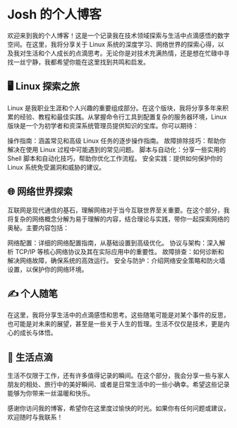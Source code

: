 # Josh 的个人博客
欢迎来到我的个人博客！这是一个记录我在技术领域探索与生活中点滴感悟的数字空间。在这里，我将分享关于 Linux 系统的深度学习、网络世界的探索心得，以及我对生活和个人成长的点滴思考。无论你是对技术充满热情，还是想在忙碌中寻找一丝宁静，我都希望你能在这里找到共鸣和启发。

## 🖥️ Linux 探索之旅
Linux 是我职业生涯和个人兴趣的重要组成部分。在这个版块，我将分享多年来积累的经验、教程和最佳实践。从掌握命令行工具到配置复杂的服务器环境，Linux 版块是一个为初学者和资深系统管理员提供知识的宝库。你可以期待：

操作指南：涵盖常见和高级 Linux 任务的逐步操作指南。
故障排除技巧：帮助你解决在使用 Linux 过程中可能遇到的常见问题。
脚本与自动化：分享一些实用的 Shell 脚本和自动化技巧，帮助你优化工作流程。
安全实践：提供如何保护你的 Linux 系统免受漏洞和威胁的建议。
## 🌐 网络世界探索
互联网是现代通信的基石，理解网络对于当今互联世界至关重要。在这个部分，我将复杂的网络概念分解为易于理解的内容，结合理论与实践，带你一起探索网络的奥秘。主要内容包括：

网络配置：详细的网络配置指南，从基础设置到高级优化。
协议与架构：深入解析 TCP/IP 等核心网络协议及其在实际应用中的重要性。
故障排查：如何诊断和解决网络故障，确保系统的高效运行。
安全与防护：介绍网络安全策略和防火墙设置，以保护你的网络环境。
## ✍️ 个人随笔
在这里，我将分享生活中的点滴感悟和思考。这些随笔可能是对某个事件的反思，也可能是对未来的展望，甚至是一些关于人生的哲理。生活不仅仅是技术，更是内心的成长与体悟。

## 🌱 生活点滴
生活不仅限于工作，还有许多值得记录的瞬间。在这个部分，我会分享一些与家人朋友的相处、旅行中的美好瞬间、或者是日常生活中的一些小确幸。希望这些记录能够为你带来一丝温暖和快乐。

感谢你访问我的博客，希望你在这里度过愉快的时光。如果你有任何问题或建议，欢迎随时与我联系！
